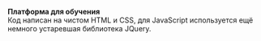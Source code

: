 <b>Платформа для обучения</b> <br>
Код написан на чистом HTML и CSS, для JavaScript используется ещё немного устаревшая библиотека JQuery.
